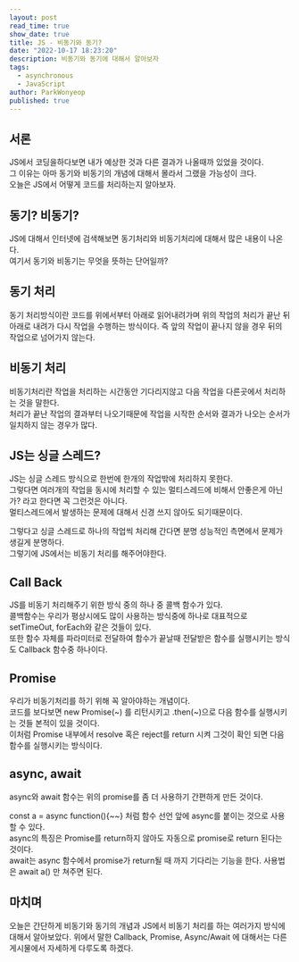 ```yaml
---
layout: post
read_time: true
show_date: true
title: JS - 비동기와 동기?
date: "2022-10-17 18:23:20"
description: 비동기와 동기에 대해서 알아보자
tags:
  - asynchronous
  - JavaScript
author: ParkWonyeop
published: true
---
```


## 서론

JS에서 코딩을하다보면 내가 예상한 것과 다른 결과가 나올때까 있었을 것이다.  
그 이유는 아마 동기와 비동기의 개념에 대해서 몰라서 그랬을 가능성이 크다.  
오늘은 JS에서 어떻게 코드를 처리하는지 알아보자.

## 동기? 비동기?

JS에 대해서 인터넷에 검색해보면 동기처리와 비동기처리에 대해서 많은 내용이 나온다.  
여기서 동기와 비동기는 무엇을 뜻하는 단어일까?

## 동기 처리

동기 처리방식이란 코드를 위에서부터 아래로 읽어내려가며 위의 작업의 처리가 끝난 뒤 아래로 내려가 다시 작업을 수행하는 방식이다.
즉 앞의 작업이 끝나지 않을 경우 뒤의 작업으로 넘어가지 않는다.

## 비동기 처리

비동기처리란 작업을 처리하는 시간동안 기다리지않고 다음 작업을 다른곳에서 처리하는 것을 말한다.  
처리가 끝난 작업의 결과부터 나오기때문에 작업을 시작한 순서와 결과가 나오는 순서가 일치하지 않는 경우가 많다.

## JS는 싱글 스레드?

JS는 싱글 스레드 방식으로 한번에 한개의 작업밖에 처리하지 못한다.  
그렇다면 여러개의 작업을 동시에 처리할 수 있는 멀티스레드에 비해서 안좋은게 아닌가? 라고 한다면 꼭 그런것은 아니다.  
멀티스레드에서 발생하는 문제에 대해서 신경 쓰지 않아도 되기때문이다.

그렇다고 싱글 스레드로 하나의 작업씩 처리해 간다면 분명 성능적인 측면에서 문제가 생길게 분명하다.  
그렇기에 JS에서는 비동기 처리를 해주어야한다.

## Call Back

JS를 비동기 처리해주기 위한 방식 중의 하나 중 콜백 함수가 있다.  
콜백함수는 우리가 평상시에도 많이 사용하는 방식중에 하나로 대표적으로 setTimeOut, forEach와 같은 것들이 있다.  
또한 함수 자체를 파라미터로 전달하여 함수가 끝날때 전달받은 함수를 실행시키는 방식도 Callback 함수중 하나이다.

## Promise

우리가 비동기처리를 하기 위해 꼭 알아야하는 개념이다.  
코드를 보다보면 new Promise(~) 를 리턴시키고 .then(~)으로 다음 함수를 실행시키는 것들 본적이 있을 것이다.  
이처럼 Promise 내부에서 resolve 혹은 reject를 return 시켜 그것이 확인 되면 다음 함수를 실행시키는 방식이다.

## async, await

async와 await 함수는 위의 promise를 좀 더 사용하기 간편하게 만든 것이다.

const a = async function(){~~} 처럼 함수 선언 앞에 async를 붙이는 것으로 사용할 수 있다.  
async의 특징은 Promise를 return하지 않아도 자동으로 promise로 return 된다는 것이다.  
await는 async 함수에서 promise가 return될 때 까지 기다리는 기능을 한다.
사용법은 await a() 만 쳐주면 된다.

## 마치며

오늘은 간단하게 비동기와 동기의 개념과 JS에서 비동기 처리를 하는 여러가지 방식에 대해서 알아보았다.
위에서 말한 Callback, Promise, Async/Await 에 대해서는 다른 게시물에서 자세하게 다루도록 하겠다.
